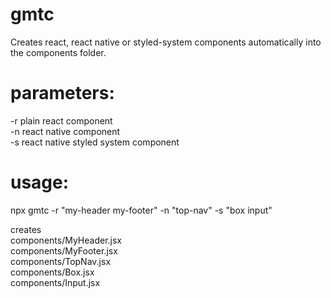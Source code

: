 # gmtc

Creates react, react native or styled-system components automatically into the components folder.

# parameters:  
-r plain react component  
-n react native component  
-s react native styled system component

# usage:  
npx gmtc -r "my-header my-footer" -n "top-nav" -s "box input"  

creates  
components/MyHeader.jsx  
components/MyFooter.jsx  
components/TopNav.jsx  
components/Box.jsx  
components/Input.jsx
